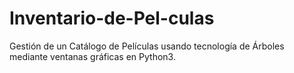 # Inventario-de-Pel-culas
Gestión de un Catálogo de Películas usando tecnología de Árboles mediante ventanas gráficas en Python3.
